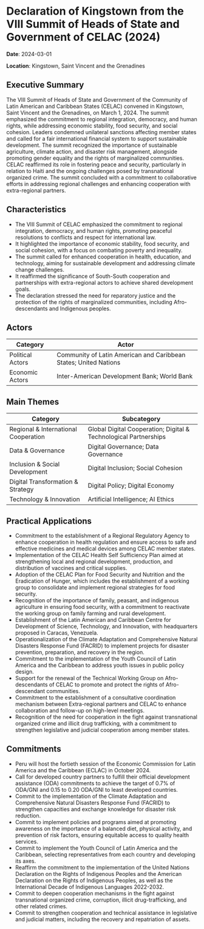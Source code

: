 # Declaration of Kingstown from the VIII Summit of Heads of State and Government of CELAC (2024)

**Date**: 2024-03-01

**Location**: Kingstown, Saint Vincent and the Grenadines

## Executive Summary

The VIII Summit of Heads of State and Government of the Community of Latin American and Caribbean States (CELAC) convened in Kingstown, Saint Vincent and the Grenadines, on March 1, 2024. The summit emphasized the commitment to regional integration, democracy, and human rights, while addressing economic stability, food security, and social cohesion. Leaders condemned unilateral sanctions affecting member states and called for a fair international financial system to support sustainable development. The summit recognized the importance of sustainable agriculture, climate action, and disaster risk management, alongside promoting gender equality and the rights of marginalized communities. CELAC reaffirmed its role in fostering peace and security, particularly in relation to Haiti and the ongoing challenges posed by transnational organized crime. The summit concluded with a commitment to collaborative efforts in addressing regional challenges and enhancing cooperation with extra-regional partners.

## Characteristics

- The VIII Summit of CELAC emphasized the commitment to regional integration, democracy, and human rights, promoting peaceful resolutions to conflicts and respect for international law.
- It highlighted the importance of economic stability, food security, and social cohesion, with a focus on combating poverty and inequality.
- The summit called for enhanced cooperation in health, education, and technology, aiming for sustainable development and addressing climate change challenges.
- It reaffirmed the significance of South-South cooperation and partnerships with extra-regional actors to achieve shared development goals.
- The declaration stressed the need for reparatory justice and the protection of the rights of marginalized communities, including Afro-descendants and Indigenous peoples.

## Actors

| Category | Actor |
| --- | --- |
| Political Actors | Community of Latin American and Caribbean States; United Nations |
| Economic Actors | Inter-American Development Bank; World Bank |

## Main Themes

| Category | Subcategory |
| --- | --- |
| Regional & International Cooperation | Global Digital Cooperation; Digital & Technological Partnerships |
| Data & Governance | Digital Governance; Data Governance |
| Inclusion & Social Development | Digital Inclusion; Social Cohesion |
| Digital Transformation & Strategy | Digital Policy; Digital Economy |
| Technology & Innovation | Artificial Intelligence; AI Ethics |

## Practical Applications

- Commitment to the establishment of a Regional Regulatory Agency to enhance cooperation in health regulation and ensure access to safe and effective medicines and medical devices among CELAC member states.
- Implementation of the CELAC Health Self Sufficiency Plan aimed at strengthening local and regional development, production, and distribution of vaccines and critical supplies.
- Adoption of the CELAC Plan for Food Security and Nutrition and the Eradication of Hunger, which includes the establishment of a working group to consolidate and implement regional strategies for food security.
- Recognition of the importance of family, peasant, and indigenous agriculture in ensuring food security, with a commitment to reactivate the working group on family farming and rural development.
- Establishment of the Latin American and Caribbean Centre for Development of Science, Technology, and Innovation, with headquarters proposed in Caracas, Venezuela.
- Operationalization of the Climate Adaptation and Comprehensive Natural Disasters Response Fund (FACRID) to implement projects for disaster prevention, preparation, and recovery in the region.
- Commitment to the implementation of the Youth Council of Latin America and the Caribbean to address youth issues in public policy design.
- Support for the renewal of the Technical Working Group on Afro-descendants of CELAC to promote and protect the rights of Afro-descendant communities.
- Commitment to the establishment of a consultative coordination mechanism between Extra-regional partners and CELAC to enhance collaboration and follow-up on high-level meetings.
- Recognition of the need for cooperation in the fight against transnational organized crime and illicit drug trafficking, with a commitment to strengthen legislative and judicial cooperation among member states.

## Commitments

- Peru will host the fortieth session of the Economic Commission for Latin America and the Caribbean (ECLAC) in October 2024.
- Call for developed country partners to fulfill their official development assistance (ODA) commitments to achieve the target of 0.7% of ODA/GNI and 0.15 to 0.20 ODA/GNI to least developed countries.
- Commit to the implementation of the Climate Adaptation and Comprehensive Natural Disasters Response Fund (FACRID) to strengthen capacities and exchange knowledge for disaster risk reduction.
- Commit to implement policies and programs aimed at promoting awareness on the importance of a balanced diet, physical activity, and prevention of risk factors, ensuring equitable access to quality health services.
- Commit to implement the Youth Council of Latin America and the Caribbean, selecting representatives from each country and developing its axes.
- Reaffirm the commitment to the implementation of the United Nations Declaration on the Rights of Indigenous Peoples and the American Declaration on the Rights of Indigenous Peoples, as well as the International Decade of Indigenous Languages 2022-2032.
- Commit to deepen cooperation mechanisms in the fight against transnational organized crime, corruption, illicit drug-trafficking, and other related crimes.
- Commit to strengthen cooperation and technical assistance in legislative and judicial matters, including the recovery and repatriation of assets.